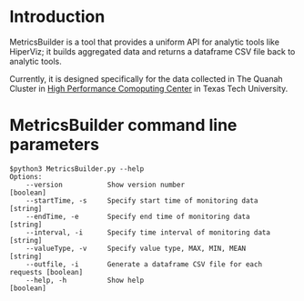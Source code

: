# Introduction
MetricsBuilder is a tool that provides a uniform API for analytic tools like HiperViz; it builds aggregated data and returns a dataframe CSV file back to analytic tools. 

Currently, it is designed specifically for the data collected in The Quanah Cluster in [High Performance Comoputing Center](http://www.depts.ttu.edu/hpcc/) in Texas Tech University.
# MetricsBuilder command line parameters
```
$python3 MetricsBuilder.py --help
Options:
    --version           Show version number                             [boolean]
    --startTime, -s     Specify start time of monitoring data           [string]
    --endTime, -e       Specify end time of monitoring data             [string]
    --interval, -i      Specify time interval of monitoring data        [string]
    --valueType, -v     Specify value type, MAX, MIN, MEAN              [string]
    --outfile, -i       Generate a dataframe CSV file for each requests [boolean]
    --help, -h          Show help                                       [boolean]
```
